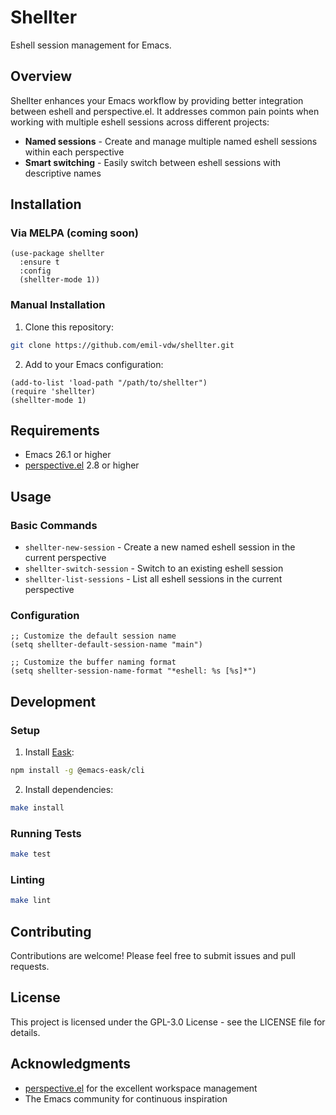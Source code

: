 # Shellter

Eshell session management for Emacs.

## Overview

Shellter enhances your Emacs workflow by providing better integration between eshell and perspective.el. It addresses common pain points when working with multiple eshell sessions across different projects:

- **Named sessions** - Create and manage multiple named eshell sessions within each perspective
- **Smart switching** - Easily switch between eshell sessions with descriptive names

## Installation

### Via MELPA (coming soon)

```elisp
(use-package shellter
  :ensure t
  :config
  (shellter-mode 1))
```

### Manual Installation

1. Clone this repository:
```bash
git clone https://github.com/emil-vdw/shellter.git
```

2. Add to your Emacs configuration:
```elisp
(add-to-list 'load-path "/path/to/shellter")
(require 'shellter)
(shellter-mode 1)
```

## Requirements

- Emacs 26.1 or higher
- [perspective.el](https://github.com/nex3/perspective-el) 2.8 or higher

## Usage

### Basic Commands

- `shellter-new-session` - Create a new named eshell session in the current perspective
- `shellter-switch-session` - Switch to an existing eshell session
- `shellter-list-sessions` - List all eshell sessions in the current perspective

### Configuration

```elisp
;; Customize the default session name
(setq shellter-default-session-name "main")

;; Customize the buffer naming format
(setq shellter-session-name-format "*eshell: %s [%s]*")
```

## Development

### Setup

1. Install [Eask](https://emacs-eask.github.io/):
```bash
npm install -g @emacs-eask/cli
```

2. Install dependencies:
```bash
make install
```

### Running Tests

```bash
make test
```

### Linting

```bash
make lint
```

## Contributing

Contributions are welcome! Please feel free to submit issues and pull requests.

## License

This project is licensed under the GPL-3.0 License - see the LICENSE file for details.

## Acknowledgments

- [perspective.el](https://github.com/nex3/perspective-el) for the excellent workspace management
- The Emacs community for continuous inspiration
